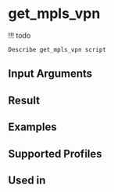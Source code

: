 

# get_mpls_vpn

<!-- prettier-ignore -->
!!! todo

    Describe get_mpls_vpn script

Input Arguments
---------------

Result
------

Examples
--------

Supported Profiles
------------------

Used in
-------
